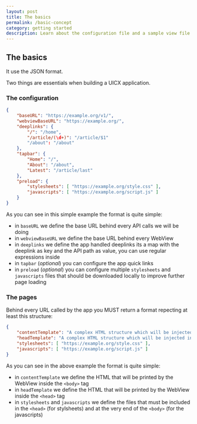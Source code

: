 ```yaml
---
layout: post
title: The basics
permalink: /basic-concept
category: getting started
description: Learn about the configuration file and a sample view file.
---
```


## The basics

It use the JSON format.

Two things are essentials when building a UICX application.

### The configuration

```json
{
    "baseURL": "https://example.org/v1/",
    "webviewBaseURL": "https://example.org/",
    "deeplinks": {
        "/": "/home",
        "/article/(\d+)": "/article/$1"
        "/about": "/about"
    },
    "tapbar": {
        "Home": "/",
        "About": "/about",
        "Latest": "/article/last"
    },
    "preload": {
        "stylesheets": [ "https://example.org/style.css" ],
        "javascripts": [ "https://example.org/script.js" ]
    }
}
```

As you can see in this simple example the format is quite simple:

- in `baseURL` we define the base URL behind every API calls we will be doing
- in `webviewBaseURL` we define the base URL behind every WebView
- in `deeplinks` we define the app handled deeplinks its a map with the deeplink as key and the API path as value, you can use regular expressions inside
- in `tapbar` (_optional_) you can configure the app quick links
- in `preload` (_optional_) you can configure multiple `stylesheets` and `javascripts` files that should be downloaded locally to improve further page loading

### The pages

Behind every URL called by the app you MUST return a format repecting at least this structure:

```json
{
    "contentTemplate": "A complex HTML structure which will be injected in the HTML body tag of the WebView.",
    "headTemplate": "A complex HTML structure which will be injected in the HTML head tag of the WebView.",
    "stylesheets": [ "https://example.org/style.css" ],
    "javascripts": [ "https://example.org/script.js" ]
}
```

As you can see in the above example the format is quite simple:

- in `contentTemplate` we define the HTML that will be printed by the WebView inside the `<body>` tag
- in `headTemplate` we define the HTML that will be printed by the WebView inside the `<head>` tag
- in `stylesheets` and `javascripts` we define the files that must be included in the `<head>` (for stylsheets) and at the very end of the `<body>` (for the javascripts)